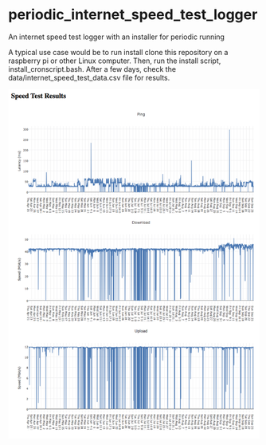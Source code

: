 # periodic_internet_speed_test_logger
An internet speed test logger with an installer for periodic running

A typical use case would be to run install clone this repository on a raspberry pi or other Linux computer. Then, run the install script, install_cronscript.bash. After a few days, check the data/internet_speed_test_data.csv file for results.

![alt text](example/speed_test_results.png "example webpage")
